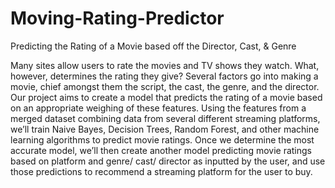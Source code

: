 # Moving-Rating-Predictor
Predicting the Rating of a Movie based off the Director, Cast, &amp; Genre

Many sites allow users to rate the movies and TV shows they watch. What, however, determines the rating they give? Several factors go into making a movie, chief amongst them the script, the cast, the genre, and the director. Our project aims to create a model that predicts the rating of a movie based on an appropriate weighing of these features.
	Using the features from a merged dataset combining data from several different streaming platforms, we’ll train Naive Bayes, Decision Trees, Random Forest, and other machine learning algorithms to predict movie ratings. Once we determine the most accurate model, we’ll then create another model predicting movie ratings based on platform and genre/ cast/ director as inputted by the user, and use those predictions to recommend a streaming platform for the user to buy.
